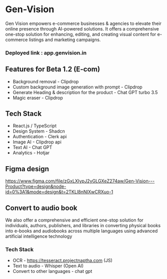 # Gen-Vision
Gen Vision empowers e-commerce businesses & agencies to elevate their online presence through AI-powered solutions. It offers a comprehensive one-stop solution for enhancing, editing, and creating visual content for e-commerce listings and marketing campaigns.

### Deployed link : app.genvision.in

## Features for Beta 1.2 (E-com)
- Background removal  - Clipdrop
- Custom background image generation with prompt - Clipdrop
- Generate Heading & description for the product - Chat GPT turbo 3.5
- Magic eraser - Clipdrop

## Tech Stack
- React.js / TypeScript
- Design System - Shadcn
- Authentication - Clerk api
- Image AI - Clipdrop api
- Text AI - Chat GPT
- Analytics - Hotjar

## Figma design 
https://www.figma.com/file/zGxLXIypJ2yGLGXeZ274aw/Gen-Vision---Product?type=design&node-id=0%3A1&mode=design&t=2TKLl8nNIXwCRXuo-1

## Convert to audio book
We also offer a comprehensive and efficient one-stop solution for individuals, authors, publishers, and libraries in converting physical books into e-books and audiobooks across multiple languages using advanced artificial intelligence technology
### Tech Stack
- OCR - https://tesseract.projectnaptha.com  (JS)
- Text to audio - Whisper (Open AI)
- Convert to other languages - chat gpt
